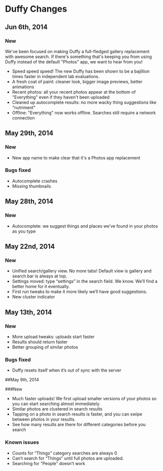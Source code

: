 # Duffy Changes

## Jun 6th, 2014

### New

We've been focused on making Duffy a full-fledged gallery replacement with awesome search.  If there's something that's keeping you from using Duffy instead of the default "Photos" app, we want to hear from you!

- Speed speed speed! The new Duffy has been shown to be a bajillion times faster in independent lab evaluations.
- A fresh coat of paint: cleaner look, bigger image previews, better animations
- Recent photos: all your recent photos appear at the bottom of "Everything" even if they haven't been uploaded
- Cleaned up autocomplete results: no more wacky thing suggestions like "nutriment"
- Offline: "Everything" now works offline.  Searches still require a network connection

## May 29th, 2014

### New
- New app name to make clear that it's a Photos app replacement

### Bugs fixed
- Autocomplete crashes
- Missing thumbnails

## May 28th, 2014

### New
- Autocomplete: we suggest things and places we’ve found in your photos as you type

## May 22nd, 2014

### New

- Unified search/gallery view. No more tabs! Default view is gallery and search bar is always at top.
- Settings moved: type “settings” in the search field. We know. We’ll find a better home for it eventually.
- First run tweaks to make it more likely we’ll have good suggestions.
- New cluster indicator

## May 13th, 2014

### New

- More upload tweaks: uploads start faster
- Results should return faster
- Better grouping of similar photos

### Bugs fixed

- Duffy resets itself when it’s out of sync with the server

##May 9th, 2014

###New

- Much faster uploads! We first upload smaller versions of your photos so you can start searching almost immediately.
- Similar photos are clustered in search results
- Tapping on a photo in search results is faster, and you can swipe between photos in your results.
- See how many results are there for different categories before you search

### Known issues

- Counts for “Things” category searches are always 0
- Can’t search for “Things” until full photos are uploaded.
- Searching for “People” doesn’t work
